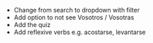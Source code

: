 * Change from search to dropdown with filter
* Add option to not see Vosotros / Vosotras
* Add the quiz
* Add reflexive verbs e.g. acostarse, levantarse
